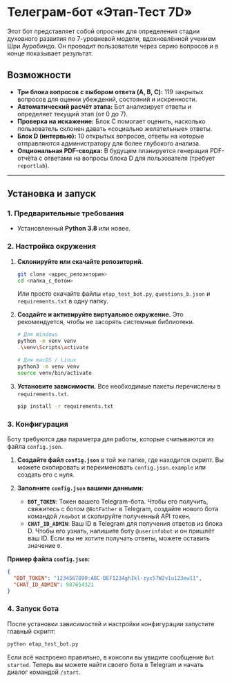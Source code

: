 # Телеграм-бот «Этап-Тест 7D»

Этот бот представляет собой опросник для определения стадии духовного развития по 7-уровневой модели, вдохновлённой учением Шри Ауробиндо. Он проводит пользователя через серию вопросов и в конце показывает результат.

## Возможности

- **Три блока вопросов с выбором ответа (A, B, C):** 119 закрытых вопросов для оценки убеждений, состояний и искренности.
- **Автоматический расчёт этапа:** Бот анализирует ответы и определяет текущий этап (от 0 до 7).
- **Проверка на искажение:** Блок C помогает оценить, насколько пользователь склонен давать «социально желательные» ответы.
- **Блок D (интервью):** 10 открытых вопросов, ответы на которые отправляются администратору для более глубокого анализа.
- **Опциональная PDF-сводка:** В будущем планируется генерация PDF-отчёта с ответами на вопросы блока D для пользователя (требует `reportlab`).

---

## Установка и запуск

### 1. Предварительные требования

- Установленный **Python 3.8** или новее.

### 2. Настройка окружения

1.  **Склонируйте или скачайте репозиторий.**
    ```bash
    git clone <адрес_репозитория>
    cd <папка_с_ботом>
    ```
    Или просто скачайте файлы `etap_test_bot.py`, `questions_b.json` и `requirements.txt` в одну папку.

2.  **Создайте и активируйте виртуальное окружение.** Это рекомендуется, чтобы не засорять системные библиотеки.
    ```bash
    # Для Windows
    python -m venv venv
    .\venv\Scripts\activate

    # Для macOS / Linux
    python3 -m venv venv
    source venv/bin/activate
    ```

3.  **Установите зависимости.** Все необходимые пакеты перечислены в `requirements.txt`.
    ```bash
    pip install -r requirements.txt
    ```

### 3. Конфигурация

Боту требуются два параметра для работы, которые считываются из файла `config.json`.

1.  **Создайте файл `config.json`** в той же папке, где находится скрипт. Вы можете скопировать и переименовать `config.json.example` или создать его с нуля.

2.  **Заполните `config.json` вашими данными:**
    -   **`BOT_TOKEN`**: Токен вашего Telegram-бота. Чтобы его получить, свяжитесь с ботом `@BotFather` в Telegram, создайте нового бота командой `/newbot` и скопируйте полученный API токен.
    -   **`CHAT_ID_ADMIN`**: Ваш ID в Telegram для получения ответов из блока D. Чтобы его узнать, напишите боту `@userinfobot` и он пришлёт ваш ID. Если вы не хотите получать ответы, можете оставить значение `0`.

**Пример файла `config.json`:**
```json
{
  "BOT_TOKEN": "1234567890:ABC-DEF1234ghIkl-zyx57W2v1u123ew11",
  "CHAT_ID_ADMIN": 987654321
}
```

### 4. Запуск бота

После установки зависимостей и настройки конфигурации запустите главный скрипт:

```bash
python etap_test_bot.py
```

Если всё настроено правильно, в консоли вы увидите сообщение `Bot started`. Теперь вы можете найти своего бота в Telegram и начать диалог командой `/start`. 